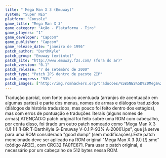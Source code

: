 ```yaml
---
title: " Mega Man X 3 (Emuway)"
system: "Super NES"
platform: "Console"
game_title: "Mega Man X 3"
game_category: "Ação - Plataforma - Tiro"
game_players: "1"
game_developer: "Capcom"
game_publisher: "Capcom"
game_release_date: "janeiro de 1996"
patch_author: "DarthKyle"
patch_group: "Emuway (extinto)"
patch_site: "http://www.emuway.f2s.com/ (fora do ar)"
patch_version: "0.1"
patch_release: "7 de setembro de 2000"
patch_type: "Patch IPS dentro de pacote ZIP"
patch_progress: "93%"
patch_images: ["http://img.romhackers.org/traducoes/%5BSNES%5D%20Mega%20Man%20X%203%20-%201.png","http://img.romhackers.org/traducoes/%5BSNES%5D%20Mega%20Man%20X%203%20-%20Emuway%20-%202.png","http://img.romhackers.org/traducoes/%5BSNES%5D%20Mega%20Man%20X%203%20-%20Emuway%20-%203.png"]
---
```

Tradução parcial, com fonte pouco acentuada (arranjos de acentuação em algumas partes) e parte dos menus, nomes de armas e diálogos traduzidos (diálogos da história traduzidos, mas pouco foi feito dentro dos estágios), mas com erros de pontuação e traduções literais (alguns nomes de armas).ATENÇÃO:O patch original foi feito sobre uma ROM com cabeçalho, por conta disso, foi tirado um outro patch nomeado como "Mega Man X 3 (U) [!] [I-BR T-DarthKyle G-Emuway V-0.1 P-93% A-2000].ips", que já serve para uma ROM considerada "good dump" (sem modificações).Este patch mencionado deve ser aplicado na ROM original "Mega Man X 3 (U) [!].smc" (código AR3E), com CRC32 FA0FE671. Para usar o patch original, é necessário por um cabeçalho de 512 bytes nessa ROM.